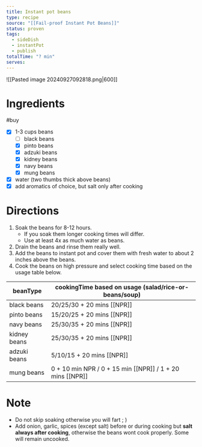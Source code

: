 ```yaml
---
title: Instant pot beans
type: recipe
source: "[[Fail-proof Instant Pot Beans]]"
status: proven
tags:
  - sideDish
  - instantPot
  - publish
totalTime: "? min"
serves:
---
```

![[Pasted image 20240927092818.png|600]]
# Ingredients
#buy
- [x] 1-3 cups beans
	- [ ] black beans
	- [x] pinto beans
	- [x] adzuki beans
	- [x] kidney beans
	- [x] navy beans
	- [x] mung beans
- [x] water (two thumbs thick above beans)
- [x] add aromatics of choice, but salt only after cooking
# Directions
1. Soak the beans for 8-12 hours.
	- If you soak them longer cooking times will differ.
	- Use at least 4x as much water as beans.
3. Drain the beans and rinse them really well.
4. Add the beans to instant pot and cover them with fresh water to about 2 inches above the beans.
5. Cook the beans on high pressure and select cooking time based on the usage table below.

| beanType     | cookingTime based on usage (salad/rice-or-beans/soup)     |
| ------------ | --------------------------------------------------------- |
| black beans  | 20/25/30 + 20 mins [[NPR]]                                |
| pinto beans  | 15/20/25 + 20 mins [[NPR]]                                |
| navy beans   | 25/30/35 + 20 mins [[NPR]]                                |
| kidney beans | 25/30/35 + 20 mins [[NPR]]                                |
| adzuki beans | 5/10/15 + 20 mins [[NPR]]                                 |
| mung beans   | 0 + 10 min NPR / 0 + 15 min [[NPR]] / 1 + 20 mins [[NPR]] |
# Note
- Do not skip soaking otherwise you will fart ; )
- Add onion, garlic, spices (except salt) before or during cooking but **salt always after cooking**, otherwise the beans wont cook properly. Some will remain uncooked.